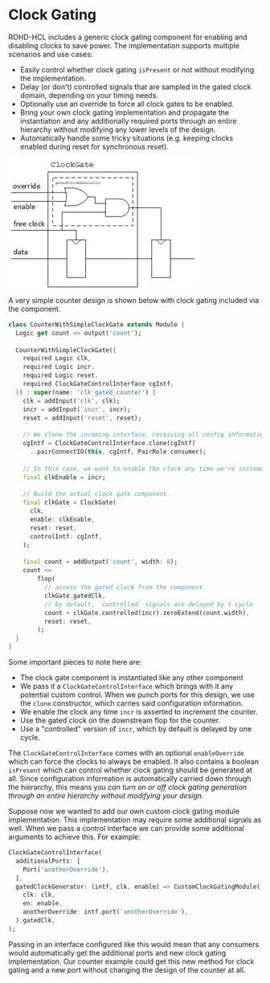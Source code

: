 # Clock Gating

ROHD-HCL includes a generic clock gating component for enabling and disabling clocks to save power. The implementation supports multiple scenarios and use cases:

- Easily control whether clock gating `isPresent` or not without modifying the implementation.
- Delay (or don't) controlled signals that are sampled in the gated clock domain, depending on your timing needs.
- Optionally use an override to force all clock gates to be enabled.
- Bring your own clock gating implementation and propagate the instantiation and any additionally required ports through an entire hierarchy without modifying any lower levels of the design.
- Automatically handle some tricky situations (e.g. keeping clocks enabled during reset for synchronous reset).

![Diagram of the clock gating component](clock_gate.png)

A very simple counter design is shown below with clock gating included via the component.

```dart
class CounterWithSimpleClockGate extends Module {
  Logic get count => output('count');

  CounterWithSimpleClockGate({
    required Logic clk,
    required Logic incr,
    required Logic reset,
    required ClockGateControlInterface cgIntf,
  }) : super(name: 'clk_gated_counter') {
    clk = addInput('clk', clk);
    incr = addInput('incr', incr);
    reset = addInput('reset', reset);

    // We clone the incoming interface, receiving all config information with it
    cgIntf = ClockGateControlInterface.clone(cgIntf)
      ..pairConnectIO(this, cgIntf, PairRole.consumer);

    // In this case, we want to enable the clock any time we're incrementing
    final clkEnable = incr;

    // Build the actual clock gate component.
    final clkGate = ClockGate(
      clk,
      enable: clkEnable,
      reset: reset,
      controlIntf: cgIntf,
    );

    final count = addOutput('count', width: 8);
    count <=
        flop(
          // access the gated clock from the component
          clkGate.gatedClk,
          // by default, `controlled` signals are delayed by 1 cycle
          count + clkGate.controlled(incr).zeroExtend(count.width),
          reset: reset,
        );
  }
}
```

Some important pieces to note here are:

- The clock gate component is instantiated like any other component
- We pass it a `ClockGateControlInterface` which brings with it any potential custom control. When we punch ports for this design, we use the `clone` constructor, which carries said configuration information.
- We enable the clock any time `incr` is asserted to increment the counter.
- Use the gated clock on the downstream flop for the counter.
- Use a "controlled" version of `incr`, which by default is delayed by one cycle.

The `ClockGateControlInterface` comes with an optional `enableOverride` which can force the clocks to always be enabled. It also contains a boolean `isPresent` which can control whether clock gating should be generated at all. Since configuration information is automatically carried down through the hierarchy, this means you *can turn on or off clock gating generation through an entire hierarchy without modifying your design*.

Suppose now we wanted to add our own custom clock gating module implementation. This implementation may require some additional signals as well. When we pass a control interface we can provide some additional arguments to achieve this. For example:

```dart
ClockGateControlInterface(
  additionalPorts: [
    Port('anotherOverride'),
  ],
  gatedClockGenerator: (intf, clk, enable) => CustomClockGatingModule(
    clk: clk,
    en: enable,
    anotherOverride: intf.port('anotherOverride'),
  ).gatedClk,
);
```

Passing in an interface configured like this would mean that any consumers would automatically get the additional ports and new clock gating implementation. Our counter example could get this new method for clock gating and a new port without changing the design of the counter at all.
